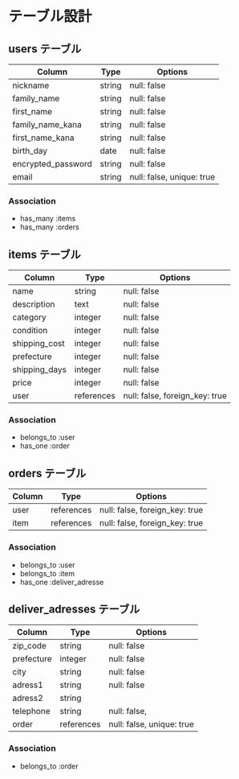 # テーブル設計

## users テーブル

| Column            | Type   | Options                   | 
| ----------------  | ------ | ------------------------- | 
| nickname          | string | null: false               | 
| family_name       | string | null: false               | 
| first_name        | string | null: false               | 
| family_name_kana  | string | null: false               | 
| first_name_kana   | string | null: false               | 
| birth_day         | date   | null: false               | 
| encrypted_password| string | null: false               | 
| email             | string | null: false, unique: true |

### Association

- has_many :items
- has_many :orders


##  items テーブル

| Column            | Type       | Options                        | 
| ----------------- | ---------- | ------------------------------ | 
| name              | string     | null: false                    | 
| description       | text       | null: false                    | 
| category          | integer    | null: false                    | 
| condition         | integer    | null: false                    | 
| shipping_cost     | integer    | null: false                    | 
| prefecture        | integer    | null: false                    | 
| shipping_days     | integer    | null: false                    | 
| price             | integer    | null: false                    | 
| user              | references | null: false, foreign_key: true | 

### Association

- belongs_to :user
- has_one    :order


## orders テーブル
| Column        | Type       | Options                        | 
| ------------- | ---------- | ------------------------------ | 
| user          | references | null: false, foreign_key: true | 
| item          | references | null: false, foreign_key: true | 

### Association

- belongs_to :user
- belongs_to :item
- has_one    :deliver_adresse

## deliver_adresses テーブル
| Column     | Type       | Options                   | 
| ---------- | ------     | ------------------------- | 
| zip_code   | string     | null: false               | 
| prefecture | integer    | null: false               | 
| city       | string     | null: false               | 
| adress1    | string     | null: false               | 
| adress2    | string     |                           | 
| telephone  | string     | null: false,              | 
| order      | references | null: false, unique: true |
### Association

- belongs_to :order